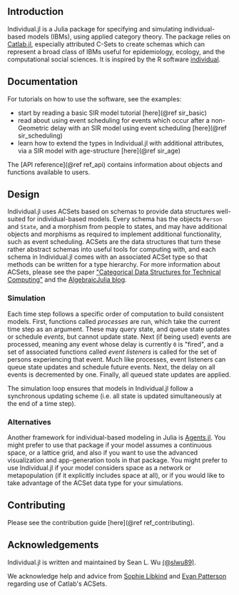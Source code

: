 ## Introduction

Individual.jl is a Julia package for specifying and simulating individual-based models (IBMs), using applied category theory. The package relies on
[Catlab.jl](https://algebraicjulia.github.io/Catlab.jl/stable/), especially attributed C-Sets to
create schemas which can represent a broad class of IBMs useful for epidemiology, ecology, and the computational
social sciences. It is inspired by the R software [individual](https://mrc-ide.github.io/individual/).

## Documentation

For tutorials on how to use the software, see the examples:

- start by reading a basic SIR model tutorial [here](@ref sir_basic)
- read about using event scheduling for events which occur after a non-Geometric delay with an SIR model using event scheduling [here](@ref sir_scheduling)
- learn how to extend the types in Individual.jl with additional attributes, via a SIR model with age-structure [here](@ref sir_age)

The [API reference](@ref ref_api) contains information about objects and functions available to users.

## Design

Individual.jl uses ACSets based on schemas to provide data structures well-suited for individual-based models. Every schema has the objects `Person` and `State`, and a morphism from people to states, and may have additional objects and morphisms as required to implement additional functionality, such as event scheduling. ACSets are the data structures that turn these rather abstract schemas into useful tools for computing with, and each schema in Individual.jl comes with an associated ACSet type so that methods can be written for a type hierarchy. For more information about ACSets, please see the paper ["Categorical Data Structures for Technical Computing"](https://arxiv.org/abs/2106.04703) and the [AlgebraicJulia blog](https://www.algebraicjulia.org/blog).

### Simulation

Each time step follows a specific order of computation to build consistent models. First, functions called _processes_ are run, which take the current time step as an argument. These may query state, and queue state updates or schedule _events_, but cannot update state. Next (if being used) events are processed, meaning any event whose delay is currently `0` is "fired", and a set of associated functions called _event listeners_ is called for the set of persons experiencing that event. Much like processes, event listeners can queue state updates and schedule future events. Next, the delay on all events is decremented by one. Finally, all queued state updates are applied.

The simulation loop ensures that models in Individual.jl follow a synchronous updating scheme (i.e. all state is updated simultaneously at the end of a time step).

### Alternatives

Another framework for individual-based modeling in Julia is [Agents.jl](https://github.com/JuliaDynamics/Agents.jl).
You might prefer to use that package if your model assumes a continuous space, or a lattice grid, and also if you
want to use the advanced visualization and app-generation tools in that package. You might prefer to use Individual.jl if your model considers space as a network or metapopulation (if it explicitly includes space at all), or if you would like to take advantage of the ACSet data type for your simulations.

## Contributing

Please see the contribution guide [here](@ref ref_contributing).

## Acknowledgements

Individual.jl is written and maintained by Sean L. Wu [(@slwu89)](https://github.com/slwu89).

We acknowledge help and advice from [Sophie Libkind](http://slibkind.github.io/) and [Evan Patterson](https://www.epatters.org/) regarding use of Catlab's ACSets.
